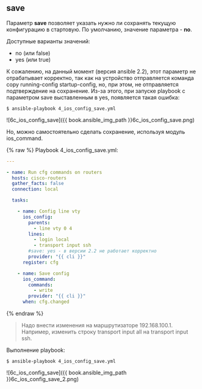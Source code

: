 ## save

Параметр __save__ позволяет указать нужно ли сохранять текущую конфигурацию в стартовую. По умолчанию, значение параметра - __no__.

Доступные варианты значений:
* no (или false)
* yes (или true)

К сожалению, на данный момент (версия ansible 2.2), этот параметр не отрабатывает корректно, так как на устройство отправляется команда copy running-config startup-config, но, при этом, не отправляется подтверждение на сохранение.
Из-за этого, при запуске playbook с параметром save выставленным в yes, появляется такая ошибка:
```
$ ansible-playbook 4_ios_config_save.yml
```

![6c_ios_config_save]({{ book.ansible_img_path }}6c_ios_config_save.png)

Но, можно самостоятельно сделать сохранение, используя модуль ios_command.

{% raw %}
Playbook 4_ios_config_save.yml:
```yml
---

- name: Run cfg commands on routers
  hosts: cisco-routers
  gather_facts: false
  connection: local

  tasks:

    - name: Config line vty
      ios_config:
        parents:
          - line vty 0 4
        lines:
          - login local
          - transport input ssh
        #save: yes - в версии 2.2 не работает корректно
        provider: "{{ cli }}"
      register: cfg

    - name: Save config
      ios_command:
        commands:
          - write
        provider: "{{ cli }}"
      when: cfg.changed
```
{% endraw %}

> Надо внести изменения на маршрутизаторе 192.168.100.1. Например, изменить строку transport input all на transport input ssh.

Выполнение playbook:
```
$ ansible-playbook 4_ios_config_save.yml
```

![6c_ios_config_save]({{ book.ansible_img_path }}6c_ios_config_save_2.png)

